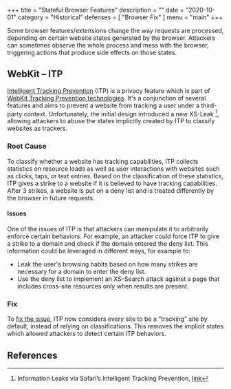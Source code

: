 +++
title = "Stateful Browser Features"
description = ""
date = "2020-10-01"
category = "Historical"
defenses = [
    "Browser Fix"
]
menu = "main"
+++

Some browser features/extensions change the way requests are processed, depending on certain website states generated by the browser. Attackers can sometimes observe the whole process and mess with the browser, triggering actions that produce side effects on those states.

## WebKit – ITP

[Intelligent Tracking Prevention](https://webkit.org/tracking-prevention/) (ITP) is a privacy feature which is part of [WebKit Tracking Prevention technologies](https://webkit.org/tracking-prevention/). It's a conjunction of several features and aims to prevent a website from tracking a user under a third-party context. Unfortunately, the initial design introduced a new XS-Leak [^1], allowing attackers to abuse the states implicitly created by ITP to classify websites as trackers.

### Root Cause

To classify whether a website has tracking capabilities, ITP collects statistics on resource loads as well as user interactions with websites such as clicks, taps, or text entries. Based on the classification of these statistics, ITP gives a strike to a website if it is believed to have tracking capabilities. After 3 strikes, a website is put on a deny list and is treated differently by the browser in future requests.

#### Issues

One of the issues of ITP is that attackers can manipulate it to arbitrarily enforce certain behaviors. For example, an attacker could force ITP to give a strike to a domain and check if the domain entered the deny list. This information could be leveraged in different ways, for example to:

- Leak the user's browsing habits based on how many strikes are necessary for a domain to enter the deny list.
- Use the deny list to implement an XS-Search attack against a page that includes cross-site resources only when results are present.

### Fix

To [fix the issue](https://webkit.org/blog/9661/preventing-tracking-prevention-tracking/), ITP now considers every site to be a "tracking" site by default, instead of relying on classifications. This removes the implicit states which allowed attackers to detect certain ITP behaviors.

## References

[^1]: Information Leaks via Safari’s Intelligent Tracking Prevention, [link](https://arxiv.org/pdf/2001.07421.pdf)
[^2]: Preventing Tracking Prevention Tracking, [link](https://webkit.org/blog/9661/preventing-tracking-prevention-tracking/)
